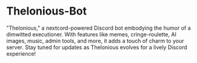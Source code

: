 # Thelonious-Bot
"Thelonious," a nextcord-powered Discord bot embodying the humor of a dimwitted executioner. With features like memes, cringe-roulette, AI images, music, admin tools, and more, it adds a touch of charm to your server. Stay tuned for updates as Thelonious evolves for a lively Discord experience!
